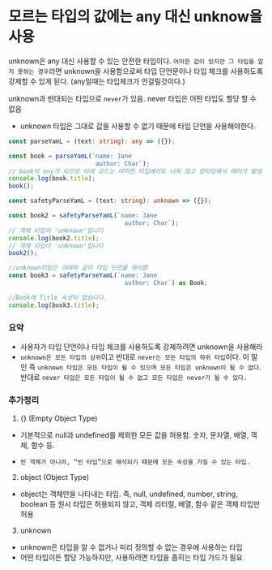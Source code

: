 # 모르는 타입의 값에는 any 대신 unknow을 사용

unknown은 any 대신 사용할 수 있는 안전한 타입이다. `어떠한 값이 있지만 그 타입을 알지 못하는 경우`라면 unknown을 사용함으로써 타입 단언문이나 타입 체크를 사용하도록 강제할 수 있게 된다. (any일때는 타입체크가 안걸릴것이다.)

unknown과 반대되는 타입으로 `never`가 있음.
never 타입은 어떤 타입도 할당 할 수 없음

- unknown 타입은 그대로 값을 사용할 수 없기 때문에 타입 단언을 사용해야한다.

```ts
const parseYamL = (text: string): any => ({});

const book = parseYamL(`name: Jane 
                        author: Char`);
// book이 any가 되므로 아래 코드는 어떠한 타입에러도 나지 않고 런타임에서 에러가 발생
console.log(book.title);
book();

const safetyParseYamL = (text: string): unknown => ({});

const book2 = safetyParseYamL(`name: Jane 
                                author: Char`);
// 객체 타입이 'unknown'입니다
console.log(book2.title);
// 객체 타입이 'unknown'입니다
book2();

//unknown타입은 아래와 같이 타입 단언을 해야함
const book3 = safetyParseYamL(`name: Jane 
                                author: Char`) as Book;

//Book에 Title 속성이 없습니다.
console.log(book3.title);
```

### 요약

- 사용자가 타입 단언이나 타입 체크를 사용하도록 강제하려면 unknown을 사용해라
- `unknown은 모든 타입의 상위`이고 반대로 `never는 모든 타입의 하위 타입`이다. 이 말인 즉 `unknown 타입은 모든 타입이 될 수 있으며 모든 타입은 unknown이 될 수 없다`. 반대로 `never 타입은 모든 타입이 될 수 없고 모든 타입은 never가 될 수 있다.`

### 추가정리

1. {} (Empty Object Type)

- 기본적으로 null과 undefined를 제외한 모든 값을 허용함. 숫자, 문자열, 배열, 객체, 함수 등.
-     빈 객체가 아니라, “빈 타입”으로 해석되기 때문에 모든 속성을 가질 수 있는 타입.

2. object (Object Type)

- object는 객체만을 나타내는 타입. 즉, null, undefined, number, string, boolean 등 원시 타입은 허용되지 않고, 객체 리터럴, 배열, 함수 같은 객체 타입만 허용

3. unknown

- unknown은 타입을 알 수 없거나 미리 정의할 수 없는 경우에 사용하는 타입
- 어떤 타입이든 할당 가능하지만, 사용하려면 타입을 좁히는 타입 가드가 필요
